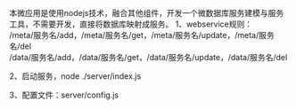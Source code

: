 本微应用是使用nodejs技术，融合其他组件，开发一个微数据库服务建模与服务工具，不需要开发，直接将数据库映射成服务。
1、webservice规则：<br>
/meta/服务名/add，/meta/服务名/get，/meta/服务名/update，/meta/服务名/del<br>
/data/服务名/add，/data/服务名/get，/data/服务名/update，/data/服务名/del

2、启动服务，node ./server/index.js

3、配置文件：server/config.js
